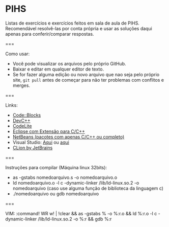 PIHS
===

Listas de exercícios e exercícios feitos em sala de aula de PIHS. Recomendável resolvê-las por conta própria e usar as soluções daqui apenas para conferir/comparar respostas. 

===

Como usar:
  * Você pode visualizar os arquivos pelo próprio GitHub.
  * Baixar e editar em qualquer editor de texto.
  * Se for fazer alguma edição ou novo arquivo que nao seja pelo próprio site, `git pull` antes de começar para não ter problemas com conflitos e merges.

===

Links:
  * [Code::Blocks](http://www.codeblocks.org/downloads)
  * [DevC++](http://www.bloodshed.net/download.html)
  * [CodeLite](http://downloads.codelite.org/)
  * [Eclipse com Extensão para C/C++](http://www.eclipse.org/downloads/packages/eclipse-ide-cc-developers/lunar)
  * [NetBeans (pacotes com apenas C/C++ ou completo)](https://netbeans.org/downloads/)
  * Visual Studio: [Aqui](http://www.visualstudio.com/downloads/download-visual-studio-vs) ou [aqui](http://thepiratebay.se/)
  * [CLion by JetBrains](http://www.jetbrains.com/clion/)

===

Instruções para compilar (Máquina linux 32bits):
 * as -gstabs nomedoarquivo.s -o nomedoarquivo.o
 * ld nomedoarquivo.o -l c -dynamic-linker /lib/ld-linux.so.2 -o nomedoarquivo (caso use alguma função de biblioteca da linguagem c)
 * ./nomedoarquivo ou gdb nomedoarquivo

===

VIM:
 :command! WR w! | !clear && as -gstabs % -o %:r.o && ld %:r.o -l c -dynamic-linker /lib/ld-linux.so.2 -o %:r && gdb %:r
